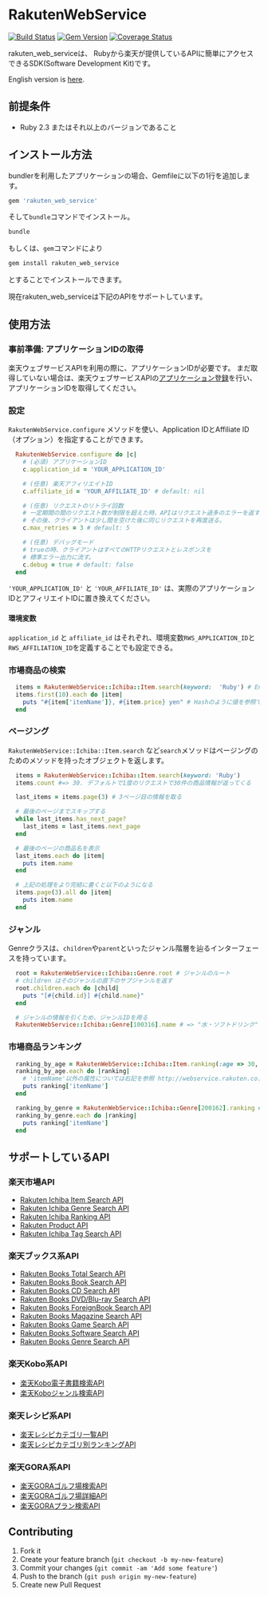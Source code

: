 # RakutenWebService

[![Build Status](https://travis-ci.org/rakuten-ws/rws-ruby-sdk.png?branch=master)](https://travis-ci.org/rakuten-ws/rws-ruby-sdk)
[![Gem Version](https://badge.fury.io/rb/rakuten_web_service.png)](http://badge.fury.io/rb/rakuten_web_service)
[![Coverage Status](https://coveralls.io/repos/github/rakuten-ws/rws-ruby-sdk/badge.svg?branch=master)](https://coveralls.io/github/rakuten-ws/rws-ruby-sdk?branch=master)

rakuten\_web\_serviceは、 Rubyから楽天が提供しているAPIに簡単にアクセスできるSDK(Software Development Kit)です。

English version is [here](http://github.com/rakuten-ws/rws-ruby-sdk/blob/master/README.md).

## 前提条件

* Ruby 2.3 またはそれ以上のバージョンであること

## インストール方法

bundlerを利用したアプリケーションの場合、Gemfileに以下の1行を追加します。

```ruby
gem 'rakuten_web_service'
```

そして`bundle`コマンドでインストール。

```sh
bundle
```

もしくは、`gem`コマンドにより

```sh
gem install rakuten_web_service
```

とすることでインストールできます。

現在rakuten\_web\_serviceは下記のAPIをサポートしています。

## 使用方法

### 事前準備: アプリケーションIDの取得

楽天ウェブサービスAPIを利用の際に、アプリケーションIDが必要です。
まだ取得していない場合は、楽天ウェブサービスAPIの[アプリケーション登録](https://webservice.rakuten.co.jp/app/create)を行い、アプリケーションIDを取得してください。

### 設定

`RakutenWebService.configure` メソッドを使い、Application IDとAffiliate ID（オプション）を指定することができます。

```ruby
  RakutenWebService.configure do |c|
    # (必須) アプリケーションID
    c.application_id = 'YOUR_APPLICATION_ID'

    # (任意) 楽天アフィリエイトID
    c.affiliate_id = 'YOUR_AFFILIATE_ID' # default: nil

    # (任意) リクエストのリトライ回数
    # 一定期間の間のリクエスト数が制限を超えた時、APIはリクエスト過多のエラーを返す。
    # その後、クライアントは少し間を空けた後に同じリクエストを再度送る。
    c.max_retries = 3 # default: 5

    # (任意) デバッグモード
    # trueの時、クライアントはすべてのHTTPリクエストとレスポンスを
    # 標準エラー出力に流す。
    c.debug = true # default: false
  end
```

`'YOUR_APPLICATION_ID'` と `'YOUR_AFFILIATE_ID'` は、実際のアプリケーションIDとアフィリエイトIDに置き換えてください。

#### 環境変数

`application_id` と `affiliate_id` はそれぞれ、環境変数`RWS_APPLICATION_ID`と`RWS_AFFILIATION_ID`を定義することでも設定できる。

### 市場商品の検索

```ruby
  items = RakutenWebService::Ichiba::Item.search(keyword:  'Ruby') # Enumerable オブジェクトが返ってくる
  items.first(10).each do |item|
    puts "#{item['itemName']}, #{item.price} yen" # Hashのように値を参照できる
  end
```

### ページング

`RakutenWebService::Ichiba::Item.search` など`search`メソッドはページングのためのメソッドを持ったオブジェクトを返します。

```ruby
  items = RakutenWebService::Ichiba::Item.search(keyword: 'Ruby')
  items.count #=> 30. デフォルトで1度のリクエストで30件の商品情報が返ってくる

  last_items = items.page(3) # 3ページ目の情報を取る

  # 最後のページまでスキップする
  while last_items.has_next_page?
    last_items = last_items.next_page
  end

  # 最後のページの商品名を表示
  last_items.each do |item|
    puts item.name
  end

  # 上記の処理をより完結に書くと以下のようになる
  items.page(3).all do |item|
    puts item.name
  end
```

### ジャンル

Genreクラスは、`children`や`parent`といったジャンル階層を辿るインターフェースを持っています。

```ruby
  root = RakutenWebService::Ichiba::Genre.root # ジャンルのルート
  # children はそのジャンルの直下のサブジャンルを返す
  root.children.each do |child|
    puts "[#{child.id}] #{child.name}"
  end

  # ジャンルの情報を引くため、ジャンルIDを用る
  RakutenWebService::Ichiba::Genre[100316].name # => "水・ソフトドリンク"
```

### 市場商品ランキング

```ruby
  ranking_by_age = RakutenWebService::Ichiba::Item.ranking(:age => 30, :sex => 1) # 30代男性 のランキングTOP 30
  ranking_by_age.each do |ranking|
    # 'itemName'以外の属性については右記を参照 http://webservice.rakuten.co.jp/api/ichibaitemsearch/#outputParameter
    puts ranking['itemName']
  end

  ranking_by_genre = RakutenWebService::Ichiba::Genre[200162].ranking # "水・ソフトドリンク" ジャンルのTOP 30
  ranking_by_genre.each do |ranking|
    puts ranking['itemName']
  end
```

## サポートしているAPI

### 楽天市場API

* [Rakuten Ichiba Item Search API](http://webservice.rakuten.co.jp/api/ichibaitemsearch/)
* [Rakuten Ichiba Genre Search API](http://webservice.rakuten.co.jp/api/ichibagenresearch/)
* [Rakuten Ichiba Ranking API](http://webservice.rakuten.co.jp/api/ichibaitemranking/)
* [Rakuten Product API](http://webservice.rakuten.co.jp/api/productsearch/)
* [Rakuten Ichiba Tag Search API](https://webservice.rakuten.co.jp/api/ichibatagsearch/)

### 楽天ブックス系API

* [Rakuten Books Total Search API](http://webservice.rakuten.co.jp/api/bookstotalsearch/)
* [Rakuten Books Book Search API](http://webservice.rakuten.co.jp/api/booksbooksearch/)
* [Rakuten Books CD Search API](http://webservice.rakuten.co.jp/api/bookscdsearch/)
* [Rakuten Books DVD/Blu-ray Search API](http://webservice.rakuten.co.jp/api/booksdvdsearch/)
* [Rakuten Books ForeignBook Search API](http://webservice.rakuten.co.jp/api/booksforeignbooksearch/)
* [Rakuten Books Magazine Search API](http://webservice.rakuten.co.jp/api/booksmagazinesearch/)
* [Rakuten Books Game Search API](http://webservice.rakuten.co.jp/api/booksgamesearch/)
* [Rakuten Books Software Search API](http://webservice.rakuten.co.jp/api/bookssoftwaresearch/)
* [Rakuten Books Genre Search API](http://webservice.rakuten.co.jp/api/booksgenresearch/)

### 楽天Kobo系API

* [楽天Kobo電子書籍検索API](http://webservice.rakuten.co.jp/api/koboebooksearch/)
* [楽天Koboジャンル検索API](http://webservice.rakuten.co.jp/api/kobogenresearch/)

### 楽天レシピ系API

* [楽天レシピカテゴリ一覧API](https://webservice.rakuten.co.jp/api/recipecategorylist/)
* [楽天レシピカテゴリ別ランキングAPI](https://webservice.rakuten.co.jp/api/recipecategoryranking/)

### 楽天GORA系API

* [楽天GORAゴルフ場検索API](https://webservice.rakuten.co.jp/api/goragolfcoursesearch/)
* [楽天GORAゴルフ場詳細API](https://webservice.rakuten.co.jp/api/goragolfcoursedetail/)
* [楽天GORAプラン検索API](https://webservice.rakuten.co.jp/api/goraplansearch/)

## Contributing

1. Fork it
2. Create your feature branch (`git checkout -b my-new-feature`)
3. Commit your changes (`git commit -am 'Add some feature'`)
4. Push to the branch (`git push origin my-new-feature`)
5. Create new Pull Request
